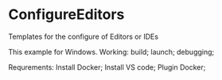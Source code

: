 # ConfigureEditors
Templates for the configure of Editors or IDEs

This example for Windows.
Working:
build;
launch;
debugging;

Requrements:
Install Docker;
Install VS code;
Plugin Docker;

